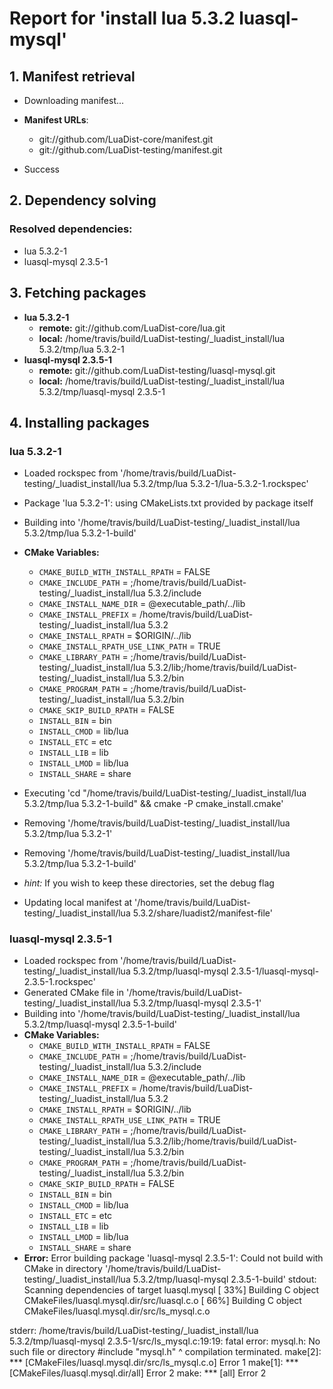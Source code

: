 # Report for 'install lua 5.3.2 luasql-mysql'


## 1. Manifest retrieval

- Downloading manifest...

- **Manifest URLs**:
    - git://github.com/LuaDist-core/manifest.git
    - git://github.com/LuaDist-testing/manifest.git
- Success

## 2. Dependency solving


### Resolved dependencies:
- lua 5.3.2-1
- luasql-mysql 2.3.5-1

## 3. Fetching packages

- **lua 5.3.2-1**
    - **remote:** git://github.com/LuaDist-core/lua.git
    - **local:** /home/travis/build/LuaDist-testing/_luadist_install/lua 5.3.2/tmp/lua 5.3.2-1
- **luasql-mysql 2.3.5-1**
    - **remote:** git://github.com/LuaDist-testing/luasql-mysql.git
    - **local:** /home/travis/build/LuaDist-testing/_luadist_install/lua 5.3.2/tmp/luasql-mysql 2.3.5-1

## 4. Installing packages


### lua 5.3.2-1
- Loaded rockspec from '/home/travis/build/LuaDist-testing/_luadist_install/lua 5.3.2/tmp/lua 5.3.2-1/lua-5.3.2-1.rockspec'
- Package 'lua 5.3.2-1': using CMakeLists.txt provided by package itself
- Building into '/home/travis/build/LuaDist-testing/_luadist_install/lua 5.3.2/tmp/lua 5.3.2-1-build'
- **CMake Variables:**
    - `CMAKE_BUILD_WITH_INSTALL_RPATH` = FALSE
    - `CMAKE_INCLUDE_PATH` = ;/home/travis/build/LuaDist-testing/_luadist_install/lua 5.3.2/include
    - `CMAKE_INSTALL_NAME_DIR` = @executable_path/../lib
    - `CMAKE_INSTALL_PREFIX` = /home/travis/build/LuaDist-testing/_luadist_install/lua 5.3.2
    - `CMAKE_INSTALL_RPATH` = $ORIGIN/../lib
    - `CMAKE_INSTALL_RPATH_USE_LINK_PATH` = TRUE
    - `CMAKE_LIBRARY_PATH` = ;/home/travis/build/LuaDist-testing/_luadist_install/lua 5.3.2/lib;/home/travis/build/LuaDist-testing/_luadist_install/lua 5.3.2/bin
    - `CMAKE_PROGRAM_PATH` = ;/home/travis/build/LuaDist-testing/_luadist_install/lua 5.3.2/bin
    - `CMAKE_SKIP_BUILD_RPATH` = FALSE
    - `INSTALL_BIN` = bin
    - `INSTALL_CMOD` = lib/lua
    - `INSTALL_ETC` = etc
    - `INSTALL_LIB` = lib
    - `INSTALL_LMOD` = lib/lua
    - `INSTALL_SHARE` = share
- Executing 'cd "/home/travis/build/LuaDist-testing/_luadist_install/lua 5.3.2/tmp/lua 5.3.2-1-build" && cmake -P cmake_install.cmake'
- Removing '/home/travis/build/LuaDist-testing/_luadist_install/lua 5.3.2/tmp/lua 5.3.2-1'
- Removing '/home/travis/build/LuaDist-testing/_luadist_install/lua 5.3.2/tmp/lua 5.3.2-1-build'

- *hint:* If you wish to keep these directories, set the debug flag
- Updating local manifest at '/home/travis/build/LuaDist-testing/_luadist_install/lua 5.3.2/share/luadist2/manifest-file'

### luasql-mysql 2.3.5-1
- Loaded rockspec from '/home/travis/build/LuaDist-testing/_luadist_install/lua 5.3.2/tmp/luasql-mysql 2.3.5-1/luasql-mysql-2.3.5-1.rockspec'
- Generated CMake file in '/home/travis/build/LuaDist-testing/_luadist_install/lua 5.3.2/tmp/luasql-mysql 2.3.5-1'
- Building into '/home/travis/build/LuaDist-testing/_luadist_install/lua 5.3.2/tmp/luasql-mysql 2.3.5-1-build'
- **CMake Variables:**
    - `CMAKE_BUILD_WITH_INSTALL_RPATH` = FALSE
    - `CMAKE_INCLUDE_PATH` = ;/home/travis/build/LuaDist-testing/_luadist_install/lua 5.3.2/include
    - `CMAKE_INSTALL_NAME_DIR` = @executable_path/../lib
    - `CMAKE_INSTALL_PREFIX` = /home/travis/build/LuaDist-testing/_luadist_install/lua 5.3.2
    - `CMAKE_INSTALL_RPATH` = $ORIGIN/../lib
    - `CMAKE_INSTALL_RPATH_USE_LINK_PATH` = TRUE
    - `CMAKE_LIBRARY_PATH` = ;/home/travis/build/LuaDist-testing/_luadist_install/lua 5.3.2/lib;/home/travis/build/LuaDist-testing/_luadist_install/lua 5.3.2/bin
    - `CMAKE_PROGRAM_PATH` = ;/home/travis/build/LuaDist-testing/_luadist_install/lua 5.3.2/bin
    - `CMAKE_SKIP_BUILD_RPATH` = FALSE
    - `INSTALL_BIN` = bin
    - `INSTALL_CMOD` = lib/lua
    - `INSTALL_ETC` = etc
    - `INSTALL_LIB` = lib
    - `INSTALL_LMOD` = lib/lua
    - `INSTALL_SHARE` = share
- **Error:** Error building package 'luasql-mysql 2.3.5-1': Could not build with CMake in directory '/home/travis/build/LuaDist-testing/_luadist_install/lua 5.3.2/tmp/luasql-mysql 2.3.5-1-build'
stdout:
Scanning dependencies of target luasql.mysql
[ 33%] Building C object CMakeFiles/luasql.mysql.dir/src/luasql.c.o
[ 66%] Building C object CMakeFiles/luasql.mysql.dir/src/ls_mysql.c.o

stderr:
/home/travis/build/LuaDist-testing/_luadist_install/lua 5.3.2/tmp/luasql-mysql 2.3.5-1/src/ls_mysql.c:19:19: fatal error: mysql.h: No such file or directory
 #include "mysql.h"
                   ^
compilation terminated.
make[2]: *** [CMakeFiles/luasql.mysql.dir/src/ls_mysql.c.o] Error 1
make[1]: *** [CMakeFiles/luasql.mysql.dir/all] Error 2
make: *** [all] Error 2

